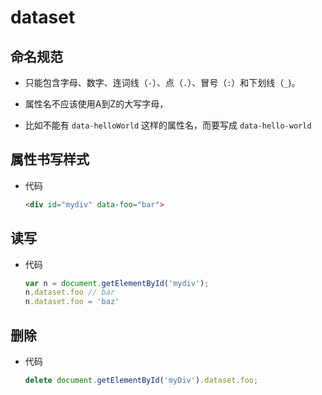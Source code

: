 # dataset

## 命名规范

*   只能包含字母、数字、连词线（`-`）、点（`.`）、冒号（`:`）和下划线（`_`)。

*   属性名不应该使用A到Z的大写字母，

*   比如不能有 `data-helloWorld` 这样的属性名，而要写成 `data-hello-world`

## 属性书写样式

*   代码

    ```html
    <div id="mydiv" data-foo="bar">
    ```

## 读写

*   代码

    ```javascript
    var n = document.getElementById('mydiv');
    n.dataset.foo // bar
    n.dataset.foo = 'baz'
    ```

## 删除

*   代码

    ```javascript
    delete document.getElementById('myDiv').dataset.foo;
    ```
